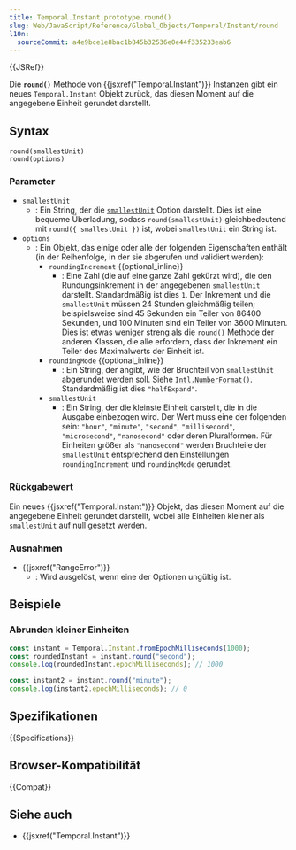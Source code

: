 ```yaml
---
title: Temporal.Instant.prototype.round()
slug: Web/JavaScript/Reference/Global_Objects/Temporal/Instant/round
l10n:
  sourceCommit: a4e9bce1e8bac1b845b32536e0e44f335233eab6
---
```


{{JSRef}}

Die **`round()`** Methode von {{jsxref("Temporal.Instant")}} Instanzen gibt ein neues `Temporal.Instant` Objekt zurück, das diesen Moment auf die angegebene Einheit gerundet darstellt.

## Syntax

```js-nolint
round(smallestUnit)
round(options)
```

### Parameter

- `smallestUnit`
  - : Ein String, der die [`smallestUnit`](#smallestunit_2) Option darstellt. Dies ist eine bequeme Überladung, sodass `round(smallestUnit)` gleichbedeutend mit `round({ smallestUnit })` ist, wobei `smallestUnit` ein String ist.
- `options`
  - : Ein Objekt, das einige oder alle der folgenden Eigenschaften enthält (in der Reihenfolge, in der sie abgerufen und validiert werden):
    - `roundingIncrement` {{optional_inline}}
      - : Eine Zahl (die auf eine ganze Zahl gekürzt wird), die den Rundungsinkrement in der angegebenen `smallestUnit` darstellt. Standardmäßig ist dies `1`. Der Inkrement und die `smallestUnit` müssen 24 Stunden gleichmäßig teilen; beispielsweise sind 45 Sekunden ein Teiler von 86400 Sekunden, und 100 Minuten sind ein Teiler von 3600 Minuten. Dies ist etwas weniger streng als die `round()` Methode der anderen Klassen, die alle erfordern, dass der Inkrement ein Teiler des Maximalwerts der Einheit ist.
    - `roundingMode` {{optional_inline}}
      - : Ein String, der angibt, wie der Bruchteil von `smallestUnit` abgerundet werden soll. Siehe [`Intl.NumberFormat()`](/de/docs/Web/JavaScript/Reference/Global_Objects/Intl/NumberFormat/NumberFormat#roundingmode). Standardmäßig ist dies `"halfExpand"`.
    - `smallestUnit`
      - : Ein String, der die kleinste Einheit darstellt, die in die Ausgabe einbezogen wird. Der Wert muss eine der folgenden sein: `"hour"`, `"minute"`, `"second"`, `"millisecond"`, `"microsecond"`, `"nanosecond"` oder deren Pluralformen. Für Einheiten größer als `"nanosecond"` werden Bruchteile der `smallestUnit` entsprechend den Einstellungen `roundingIncrement` und `roundingMode` gerundet.

### Rückgabewert

Ein neues {{jsxref("Temporal.Instant")}} Objekt, das diesen Moment auf die angegebene Einheit gerundet darstellt, wobei alle Einheiten kleiner als `smallestUnit` auf null gesetzt werden.

### Ausnahmen

- {{jsxref("RangeError")}}
  - : Wird ausgelöst, wenn eine der Optionen ungültig ist.

## Beispiele

### Abrunden kleiner Einheiten

```js
const instant = Temporal.Instant.fromEpochMilliseconds(1000);
const roundedInstant = instant.round("second");
console.log(roundedInstant.epochMilliseconds); // 1000

const instant2 = instant.round("minute");
console.log(instant2.epochMilliseconds); // 0
```

## Spezifikationen

{{Specifications}}

## Browser-Kompatibilität

{{Compat}}

## Siehe auch

- {{jsxref("Temporal.Instant")}}
